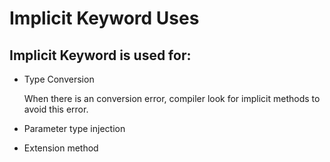 # Implicit Keyword Uses
## Implicit Keyword is used for:
* Type Conversion

    When there is an conversion error, compiler look for implicit methods to avoid this error.

* Parameter type injection
* Extension method